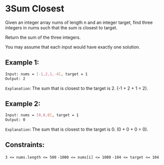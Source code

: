 # 3Sum Closest

Given an integer array nums of length n and an integer target, find three integers in nums such that the sum is closest to target.

Return the sum of the three integers.

You may assume that each input would have exactly one solution.

## Example 1:

```bash
Input: nums = [-1,2,1,-4], target = 1
Output: 2
```

`Explanation`: The sum that is closest to the target is 2. (-1 + 2 + 1 = 2).

## Example 2:

```bash
Input: nums = [0,0,0], target = 1
Output: 0
```

`Explanation`: The sum that is closest to the target is 0. (0 + 0 + 0 = 0).

## Constraints:

`3 <= nums.length <= 500`
`-1000 <= nums[i] <= 1000`
`-104 <= target <= 104`